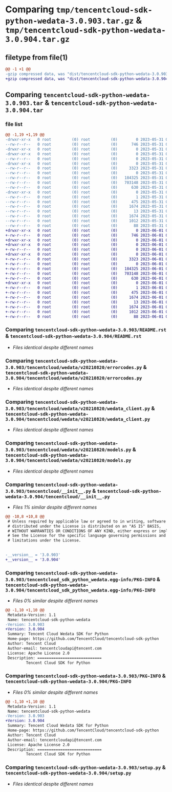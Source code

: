 # Comparing `tmp/tencentcloud-sdk-python-wedata-3.0.903.tar.gz` & `tmp/tencentcloud-sdk-python-wedata-3.0.904.tar.gz`

## filetype from file(1)

```diff
@@ -1 +1 @@
-gzip compressed data, was "dist/tencentcloud-sdk-python-wedata-3.0.903.tar", last modified: Wed May 31 02:26:17 2023, max compression
+gzip compressed data, was "dist/tencentcloud-sdk-python-wedata-3.0.904.tar", last modified: Thu Jun  1 02:51:22 2023, max compression
```

## Comparing `tencentcloud-sdk-python-wedata-3.0.903.tar` & `tencentcloud-sdk-python-wedata-3.0.904.tar`

### file list

```diff
@@ -1,19 +1,19 @@
-drwxr-xr-x   0 root         (0) root         (0)        0 2023-05-31 02:26:17.000000 tencentcloud-sdk-python-wedata-3.0.903/
--rw-r--r--   0 root         (0) root         (0)      746 2023-05-31 02:26:17.000000 tencentcloud-sdk-python-wedata-3.0.903/README.rst
-drwxr-xr-x   0 root         (0) root         (0)        0 2023-05-31 02:26:17.000000 tencentcloud-sdk-python-wedata-3.0.903/tencentcloud/
-drwxr-xr-x   0 root         (0) root         (0)        0 2023-05-31 02:26:17.000000 tencentcloud-sdk-python-wedata-3.0.903/tencentcloud/wedata/
--rw-r--r--   0 root         (0) root         (0)        0 2023-05-31 02:26:17.000000 tencentcloud-sdk-python-wedata-3.0.903/tencentcloud/wedata/__init__.py
-drwxr-xr-x   0 root         (0) root         (0)        0 2023-05-31 02:26:17.000000 tencentcloud-sdk-python-wedata-3.0.903/tencentcloud/wedata/v20210820/
--rw-r--r--   0 root         (0) root         (0)     3323 2023-05-31 02:26:17.000000 tencentcloud-sdk-python-wedata-3.0.903/tencentcloud/wedata/v20210820/errorcodes.py
--rw-r--r--   0 root         (0) root         (0)        0 2023-05-31 02:26:17.000000 tencentcloud-sdk-python-wedata-3.0.903/tencentcloud/wedata/v20210820/__init__.py
--rw-r--r--   0 root         (0) root         (0)   184325 2023-05-31 02:26:17.000000 tencentcloud-sdk-python-wedata-3.0.903/tencentcloud/wedata/v20210820/wedata_client.py
--rw-r--r--   0 root         (0) root         (0)   703148 2023-05-31 02:26:17.000000 tencentcloud-sdk-python-wedata-3.0.903/tencentcloud/wedata/v20210820/models.py
--rw-r--r--   0 root         (0) root         (0)      630 2023-05-31 02:26:17.000000 tencentcloud-sdk-python-wedata-3.0.903/tencentcloud/__init__.py
-drwxr-xr-x   0 root         (0) root         (0)        0 2023-05-31 02:26:17.000000 tencentcloud-sdk-python-wedata-3.0.903/tencentcloud_sdk_python_wedata.egg-info/
--rw-r--r--   0 root         (0) root         (0)        1 2023-05-31 02:26:17.000000 tencentcloud-sdk-python-wedata-3.0.903/tencentcloud_sdk_python_wedata.egg-info/dependency_links.txt
--rw-r--r--   0 root         (0) root         (0)      475 2023-05-31 02:26:17.000000 tencentcloud-sdk-python-wedata-3.0.903/tencentcloud_sdk_python_wedata.egg-info/SOURCES.txt
--rw-r--r--   0 root         (0) root         (0)     1674 2023-05-31 02:26:17.000000 tencentcloud-sdk-python-wedata-3.0.903/tencentcloud_sdk_python_wedata.egg-info/PKG-INFO
--rw-r--r--   0 root         (0) root         (0)       13 2023-05-31 02:26:17.000000 tencentcloud-sdk-python-wedata-3.0.903/tencentcloud_sdk_python_wedata.egg-info/top_level.txt
--rw-r--r--   0 root         (0) root         (0)     1674 2023-05-31 02:26:17.000000 tencentcloud-sdk-python-wedata-3.0.903/PKG-INFO
--rw-r--r--   0 root         (0) root         (0)     1012 2023-05-31 02:26:17.000000 tencentcloud-sdk-python-wedata-3.0.903/setup.py
--rw-r--r--   0 root         (0) root         (0)       88 2023-05-31 02:26:17.000000 tencentcloud-sdk-python-wedata-3.0.903/setup.cfg
+drwxr-xr-x   0 root         (0) root         (0)        0 2023-06-01 02:51:22.000000 tencentcloud-sdk-python-wedata-3.0.904/
+-rw-r--r--   0 root         (0) root         (0)      746 2023-06-01 02:51:21.000000 tencentcloud-sdk-python-wedata-3.0.904/README.rst
+drwxr-xr-x   0 root         (0) root         (0)        0 2023-06-01 02:51:22.000000 tencentcloud-sdk-python-wedata-3.0.904/tencentcloud/
+drwxr-xr-x   0 root         (0) root         (0)        0 2023-06-01 02:51:22.000000 tencentcloud-sdk-python-wedata-3.0.904/tencentcloud/wedata/
+-rw-r--r--   0 root         (0) root         (0)        0 2023-06-01 02:51:21.000000 tencentcloud-sdk-python-wedata-3.0.904/tencentcloud/wedata/__init__.py
+drwxr-xr-x   0 root         (0) root         (0)        0 2023-06-01 02:51:22.000000 tencentcloud-sdk-python-wedata-3.0.904/tencentcloud/wedata/v20210820/
+-rw-r--r--   0 root         (0) root         (0)     3323 2023-06-01 02:51:22.000000 tencentcloud-sdk-python-wedata-3.0.904/tencentcloud/wedata/v20210820/errorcodes.py
+-rw-r--r--   0 root         (0) root         (0)        0 2023-06-01 02:51:22.000000 tencentcloud-sdk-python-wedata-3.0.904/tencentcloud/wedata/v20210820/__init__.py
+-rw-r--r--   0 root         (0) root         (0)   184325 2023-06-01 02:51:22.000000 tencentcloud-sdk-python-wedata-3.0.904/tencentcloud/wedata/v20210820/wedata_client.py
+-rw-r--r--   0 root         (0) root         (0)   703148 2023-06-01 02:51:22.000000 tencentcloud-sdk-python-wedata-3.0.904/tencentcloud/wedata/v20210820/models.py
+-rw-r--r--   0 root         (0) root         (0)      630 2023-06-01 02:51:21.000000 tencentcloud-sdk-python-wedata-3.0.904/tencentcloud/__init__.py
+drwxr-xr-x   0 root         (0) root         (0)        0 2023-06-01 02:51:22.000000 tencentcloud-sdk-python-wedata-3.0.904/tencentcloud_sdk_python_wedata.egg-info/
+-rw-r--r--   0 root         (0) root         (0)        1 2023-06-01 02:51:22.000000 tencentcloud-sdk-python-wedata-3.0.904/tencentcloud_sdk_python_wedata.egg-info/dependency_links.txt
+-rw-r--r--   0 root         (0) root         (0)      475 2023-06-01 02:51:22.000000 tencentcloud-sdk-python-wedata-3.0.904/tencentcloud_sdk_python_wedata.egg-info/SOURCES.txt
+-rw-r--r--   0 root         (0) root         (0)     1674 2023-06-01 02:51:22.000000 tencentcloud-sdk-python-wedata-3.0.904/tencentcloud_sdk_python_wedata.egg-info/PKG-INFO
+-rw-r--r--   0 root         (0) root         (0)       13 2023-06-01 02:51:22.000000 tencentcloud-sdk-python-wedata-3.0.904/tencentcloud_sdk_python_wedata.egg-info/top_level.txt
+-rw-r--r--   0 root         (0) root         (0)     1674 2023-06-01 02:51:22.000000 tencentcloud-sdk-python-wedata-3.0.904/PKG-INFO
+-rw-r--r--   0 root         (0) root         (0)     1012 2023-06-01 02:51:21.000000 tencentcloud-sdk-python-wedata-3.0.904/setup.py
+-rw-r--r--   0 root         (0) root         (0)       88 2023-06-01 02:51:22.000000 tencentcloud-sdk-python-wedata-3.0.904/setup.cfg
```

### Comparing `tencentcloud-sdk-python-wedata-3.0.903/README.rst` & `tencentcloud-sdk-python-wedata-3.0.904/README.rst`

 * *Files identical despite different names*

### Comparing `tencentcloud-sdk-python-wedata-3.0.903/tencentcloud/wedata/v20210820/errorcodes.py` & `tencentcloud-sdk-python-wedata-3.0.904/tencentcloud/wedata/v20210820/errorcodes.py`

 * *Files identical despite different names*

### Comparing `tencentcloud-sdk-python-wedata-3.0.903/tencentcloud/wedata/v20210820/wedata_client.py` & `tencentcloud-sdk-python-wedata-3.0.904/tencentcloud/wedata/v20210820/wedata_client.py`

 * *Files identical despite different names*

### Comparing `tencentcloud-sdk-python-wedata-3.0.903/tencentcloud/wedata/v20210820/models.py` & `tencentcloud-sdk-python-wedata-3.0.904/tencentcloud/wedata/v20210820/models.py`

 * *Files identical despite different names*

### Comparing `tencentcloud-sdk-python-wedata-3.0.903/tencentcloud/__init__.py` & `tencentcloud-sdk-python-wedata-3.0.904/tencentcloud/__init__.py`

 * *Files 1% similar despite different names*

```diff
@@ -10,8 +10,8 @@
 # Unless required by applicable law or agreed to in writing, software
 # distributed under the License is distributed on an "AS IS" BASIS,
 # WITHOUT WARRANTIES OR CONDITIONS OF ANY KIND, either express or implied.
 # See the License for the specific language governing permissions and
 # limitations under the License.
 
 
-__version__ = '3.0.903'
+__version__ = '3.0.904'
```

### Comparing `tencentcloud-sdk-python-wedata-3.0.903/tencentcloud_sdk_python_wedata.egg-info/PKG-INFO` & `tencentcloud-sdk-python-wedata-3.0.904/tencentcloud_sdk_python_wedata.egg-info/PKG-INFO`

 * *Files 0% similar despite different names*

```diff
@@ -1,10 +1,10 @@
 Metadata-Version: 1.1
 Name: tencentcloud-sdk-python-wedata
-Version: 3.0.903
+Version: 3.0.904
 Summary: Tencent Cloud Wedata SDK for Python
 Home-page: https://github.com/TencentCloud/tencentcloud-sdk-python
 Author: Tencent Cloud
 Author-email: tencentcloudapi@tencent.com
 License: Apache License 2.0
 Description: ============================
         Tencent Cloud SDK for Python
```

### Comparing `tencentcloud-sdk-python-wedata-3.0.903/PKG-INFO` & `tencentcloud-sdk-python-wedata-3.0.904/PKG-INFO`

 * *Files 0% similar despite different names*

```diff
@@ -1,10 +1,10 @@
 Metadata-Version: 1.1
 Name: tencentcloud-sdk-python-wedata
-Version: 3.0.903
+Version: 3.0.904
 Summary: Tencent Cloud Wedata SDK for Python
 Home-page: https://github.com/TencentCloud/tencentcloud-sdk-python
 Author: Tencent Cloud
 Author-email: tencentcloudapi@tencent.com
 License: Apache License 2.0
 Description: ============================
         Tencent Cloud SDK for Python
```

### Comparing `tencentcloud-sdk-python-wedata-3.0.903/setup.py` & `tencentcloud-sdk-python-wedata-3.0.904/setup.py`

 * *Files identical despite different names*

